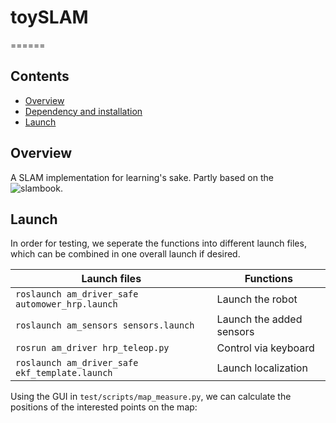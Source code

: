 # toySLAM 
======
<!-- **_(Finishing soon but still under construction.)_** -->
<!-- ![](doc/media/projectTheme2.png) -->

## Contents

- [Overview](#Overview)
- [Dependency and installation](#Installation)
- [Launch](#Launch)
<!-- - [Documentation](#Documentation) -->
<!-- - [License](#License) -->
<!-- - [API documentation](#API-documentation) -->
<!-- - [Read more](##Read-more) -->


## Overview
<a name="Overview"></a>

A SLAM implementation for learning's sake. Partly based on the ![slambook](https://github.com/gaoxiang12/slambook2). 



<!-- ## Dependency and installation
<a name="Installation"></a> -->


## Launch
<a name="Launch"></a>

In order for testing, we seperate the functions into different launch files, which can be combined in one overall launch if desired.

Launch files   | Functions
-------------- | -------
`roslaunch am_driver_safe automower_hrp.launch`	| Launch the robot
`roslaunch am_sensors sensors.launch`          	| Launch the added sensors
`rosrun am_driver hrp_teleop.py`            	  | Control via keyboard
`roslaunch am_driver_safe ekf_template.launch`  | Launch localization

Using the GUI in `test/scripts/map_measure.py`, we can calculate the positions of the interested points on the map: